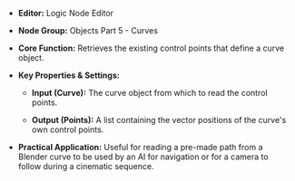 - **Editor:** Logic Node Editor
    
- **Node Group:** Objects Part 5 - Curves
    
- **Core Function:** Retrieves the existing control points that define a curve object.
    
- **Key Properties & Settings:**
    
    - **Input (Curve):** The curve object from which to read the control points.
        
    - **Output (Points):** A list containing the vector positions of the curve's own control points.
        
- **Practical Application:** Useful for reading a pre-made path from a Blender curve to be used by an AI for navigation or for a camera to follow during a cinematic sequence.